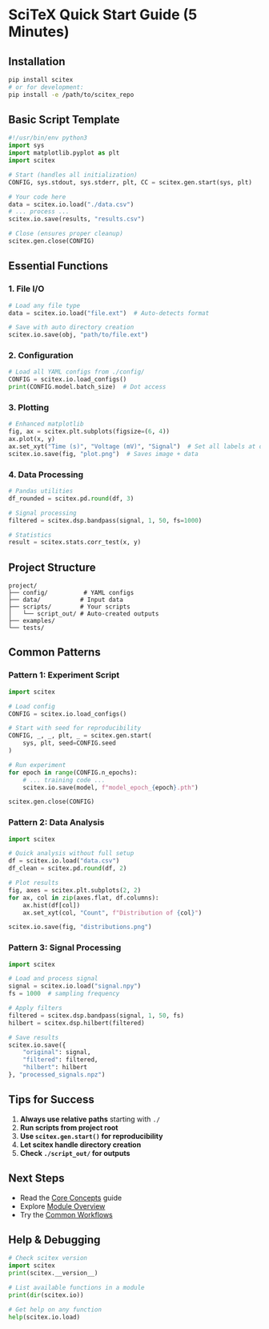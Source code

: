 # SciTeX Quick Start Guide (5 Minutes)

## Installation
```bash
pip install scitex
# or for development:
pip install -e /path/to/scitex_repo
```

## Basic Script Template

```python
#!/usr/bin/env python3
import sys
import matplotlib.pyplot as plt
import scitex

# Start (handles all initialization)
CONFIG, sys.stdout, sys.stderr, plt, CC = scitex.gen.start(sys, plt)

# Your code here
data = scitex.io.load("./data.csv")
# ... process ...
scitex.io.save(results, "results.csv")

# Close (ensures proper cleanup)
scitex.gen.close(CONFIG)
```

## Essential Functions

### 1. File I/O
```python
# Load any file type
data = scitex.io.load("file.ext")  # Auto-detects format

# Save with auto directory creation
scitex.io.save(obj, "path/to/file.ext")
```

### 2. Configuration
```python
# Load all YAML configs from ./config/
CONFIG = scitex.io.load_configs()
print(CONFIG.model.batch_size)  # Dot access
```

### 3. Plotting
```python
# Enhanced matplotlib
fig, ax = scitex.plt.subplots(figsize=(6, 4))
ax.plot(x, y)
ax.set_xyt("Time (s)", "Voltage (mV)", "Signal")  # Set all labels at once
scitex.io.save(fig, "plot.png")  # Saves image + data
```

### 4. Data Processing
```python
# Pandas utilities
df_rounded = scitex.pd.round(df, 3)

# Signal processing
filtered = scitex.dsp.bandpass(signal, 1, 50, fs=1000)

# Statistics
result = scitex.stats.corr_test(x, y)
```

## Project Structure
```
project/
├── config/          # YAML configs
├── data/           # Input data
├── scripts/        # Your scripts
│   └── script_out/ # Auto-created outputs
├── examples/
└── tests/
```

## Common Patterns

### Pattern 1: Experiment Script
```python
import scitex

# Load config
CONFIG = scitex.io.load_configs()

# Start with seed for reproducibility
CONFIG, _, _, plt, _ = scitex.gen.start(
    sys, plt, seed=CONFIG.seed
)

# Run experiment
for epoch in range(CONFIG.n_epochs):
    # ... training code ...
    scitex.io.save(model, f"model_epoch_{epoch}.pth")

scitex.gen.close(CONFIG)
```

### Pattern 2: Data Analysis
```python
import scitex

# Quick analysis without full setup
df = scitex.io.load("data.csv")
df_clean = scitex.pd.round(df, 2)

# Plot results
fig, axes = scitex.plt.subplots(2, 2)
for ax, col in zip(axes.flat, df.columns):
    ax.hist(df[col])
    ax.set_xyt(col, "Count", f"Distribution of {col}")

scitex.io.save(fig, "distributions.png")
```

### Pattern 3: Signal Processing
```python
import scitex

# Load and process signal
signal = scitex.io.load("signal.npy")
fs = 1000  # sampling frequency

# Apply filters
filtered = scitex.dsp.bandpass(signal, 1, 50, fs)
hilbert = scitex.dsp.hilbert(filtered)

# Save results
scitex.io.save({
    "original": signal,
    "filtered": filtered,
    "hilbert": hilbert
}, "processed_signals.npz")
```

## Tips for Success

1. **Always use relative paths** starting with `./`
2. **Run scripts from project root**
3. **Use `scitex.gen.start()` for reproducibility**
4. **Let scitex handle directory creation**
5. **Check `./script_out/` for outputs**

## Next Steps

- Read the [Core Concepts](02_core_concepts.md) guide
- Explore [Module Overview](03_module_overview.md)
- Try the [Common Workflows](04_common_workflows.md)

## Help & Debugging

```python
# Check scitex version
import scitex
print(scitex.__version__)

# List available functions in a module
print(dir(scitex.io))

# Get help on any function
help(scitex.io.load)
```